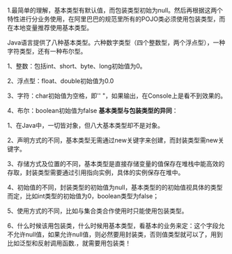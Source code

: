 1.最简单的理解，基本类型有默认值，而包装类型初始为null。然后再根据这两个特性进行分业务使用，在阿里巴巴的规范里所有的POJO类必须使用包装类型，而在本地变量推荐使用基本类型。

Java语言提供了八种基本类型。六种数字类型（四个整数型，两个浮点型），一种字符类型，还有一种布尔型。 

1、整数：包括int、short、byte、long初始值为0。

2、浮点型：float、double初始值为0.0

3、字符：char初始值为空格，即'' "，如果输出，在Console上是看不到效果的。

4、布尔：boolean初始值为false
**基本类型与包装类型的异同**：

1、在Java中，一切皆对象，但八大基本类型却不是对象。

2、声明方式的不同，基本类型无需通过new关键字来创建，而封装类型需new关键字。

3、存储方式及位置的不同，基本类型是直接存储变量的值保存在堆栈中能高效的存取，封装类型需要通过引用指向实例，具体的实例保存在堆中。

4、初始值的不同，封装类型的初始值为null，基本类型的的初始值视具体的类型而定，比如int类型的初始值为0，boolean类型为false；

5、使用方式的不同，比如与集合类合作使用时只能使用包装类型。

6、什么时候该用包装类，什么时候用基本类型，看基本的业务来定：这个字段允不允许null值，如果允许null值，则必然要用封装类，否则值类型就可以了，用到比如泛型和反射调用函数.，就需要用包装类！